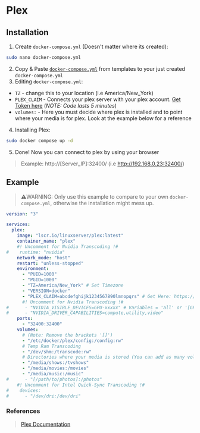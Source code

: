 # Plex #

## Installation ##
1. Create `docker-compose.yml` (Doesn't matter where its created):
```bash
sudo nano docker-compose.yml
```
2. Copy & Paste [`docker-compose.yml`](https://github.com/Bratato/templates/blob/main/docker-compose/plex/docker-compose.yml) from templates to your just created `docker-compose.yml`
3. Editing `docker-compose.yml`:
- `TZ` - change this to your location (i.e America/New_York)
- `PLEX_CLAIM` - Connects your plex server with your plex account. [Get Token here](https://plex.tv/claim) (*NOTE: Code lasts 5 minutes*)
- `volumes:` - Here you must decide where plex is installed and to point where your media is for plex. Look at the example below for a reference
4. Installing Plex:
```bash
sudo docker compose up -d
```
5. Done! Now you can connect to plex by using your browser
> Example: http://[Server_IP]:32400/ (i.e http://192.168.0.23:32400/)

## Example ## 
> ⚠️WARNING: Only use this example to compare to your own `docker-compose.yml`, otherwise the installation might mess up.
```yml
version: "3"

services:
  plex:
    image: "lscr.io/linuxserver/plex:latest"
    container_name: "plex"
    #! Uncomment for Nvidia Transcoding !#
#    runtime: "nvidia"
    network_mode: "host"
    restart: "unless-stopped"
    environment:
      - "PUID=1000"
      - "PGID=1000"
      - "TZ=America/New_York" # Set Timezone
      - "VERSION=docker"
      - "PLEX_CLAIM=abcdefghijk1234567890lmnopqrs" # Get Here: https://plex.tv/claim
      #! Uncomment for Nvidia Transcoding !#
#      - "NVIDIA_VISIBLE_DEVICES=GPU-xxxxx" # Variables = 'all' or '[GPU-ID]'
#      - "NVIDIA_DRIVER_CAPABILITIES=compute,utility,video"
    ports:
      - "32400:32400"
    volumes:
      # (Note: Remove the brackets '[]')
      - "/etc/docker/plex/config:/config:rw"
      # Temp Ram Transcoding
      - "/dev/shm:/transcode:rw"
      # Directories where your media is stored (You can add as many volumes as you want, as long as they follow the format of the rest i.e for anime: "[/path/to/anime]:/anime"
      - "/media/shows:/tvshows"
      - "/media/movies:/movies"
      - "/media/music:/music"
#      - "[/path/to/photos]:/photos"
    #! Uncomment for Intel Quick-Sync Transcoding !#
#    devices:
#      - "/dev/dri:/dev/dri"
```

### References ###
> [Plex Documentation](https://github.com/linuxserver/docker-plex)
